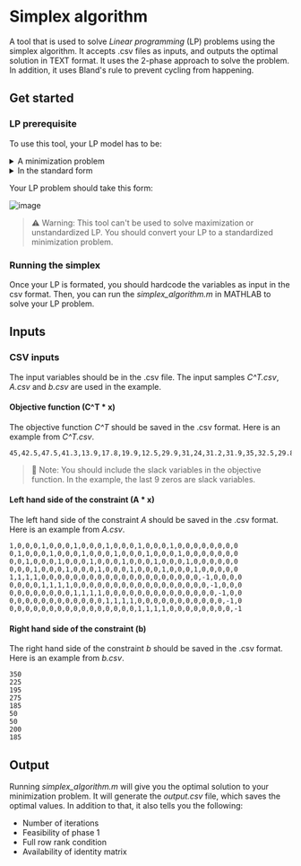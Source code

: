 # Simplex algorithm
A tool that is used to solve _Linear programming_ (LP) problems using the simplex algorithm. It accepts .csv files as inputs, and outputs the optimal solution in TEXT format. It uses the 2-phase approach to solve the problem. In addition, it uses Bland's rule to prevent cycling from happening. 

## Get started
       
### LP prerequisite
To use this tool, your LP model has to be:

<details>
  <summary>A minimization problem</summary>
  
  A minimization problem aims to minimize the objective function. If you have a maximization 
  problem, you can convert it to a minimization problem by multiplying the objective function by -1.
</details>

<details>
  <summary>In the standard form</summary>
  
  A standard form LP has the following conditions:
  - Only has equality constraints
  - A non-negative right hand side vector _b_
  - Has non-negative constraints for all variables
  
  You can convert any LP problems into standard form by converting _≤_ constraint to an _=_,
  and adding a _slack variable_. The variables and _slack variables_ should also be non- negative.
</details>

Your LP problem should take this form:

![image](https://user-images.githubusercontent.com/70526829/187185386-dd2d1573-640c-4dc8-a04b-ee5e5b33b278.png)

> ⚠️ Warning: This tool can't be used to solve maximization or unstandardized LP. You should convert your LP to a standardized minimization problem. 

### Running the simplex
Once your LP is formated, you should hardcode the variables as input in the csv format. Then, you can run the _simplex_algorithm.m_ in MATHLAB to solve your LP problem. 

## Inputs
### CSV inputs
The input variables should be in the .csv file. The input samples _C^T.csv_, _A.csv_ and _b.csv_ are used in the example. 

#### Objective function (C^T * x)
The objective function _C^T_ should be saved in the .csv format. Here is an example from _C^T.csv_.
```CSV
45,42.5,47.5,41.3,13.9,17.8,19.9,12.5,29.9,31,24,31.2,31.9,35,32.5,29.8,9.9,12.3,12.4,11,0,0,0,0,0,0,0,0,0
```

> 📖 Note: You should include the slack variables in the objective function. In the example, the last 9 zeros are slack variables.

#### Left hand side of the constraint (A * x)
The left hand side of the constraint _A_ should be saved in the .csv format. Here is an example from _A.csv_.
```CSV
1,0,0,0,1,0,0,0,1,0,0,0,1,0,0,0,1,0,0,0,1,0,0,0,0,0,0,0,0
0,1,0,0,0,1,0,0,0,1,0,0,0,1,0,0,0,1,0,0,0,1,0,0,0,0,0,0,0
0,0,1,0,0,0,1,0,0,0,1,0,0,0,1,0,0,0,1,0,0,0,1,0,0,0,0,0,0
0,0,0,1,0,0,0,1,0,0,0,1,0,0,0,1,0,0,0,1,0,0,0,1,0,0,0,0,0
1,1,1,1,0,0,0,0,0,0,0,0,0,0,0,0,0,0,0,0,0,0,0,0,-1,0,0,0,0
0,0,0,0,1,1,1,1,0,0,0,0,0,0,0,0,0,0,0,0,0,0,0,0,0,-1,0,0,0
0,0,0,0,0,0,0,0,1,1,1,1,0,0,0,0,0,0,0,0,0,0,0,0,0,0,-1,0,0
0,0,0,0,0,0,0,0,0,0,0,0,1,1,1,1,0,0,0,0,0,0,0,0,0,0,0,-1,0
0,0,0,0,0,0,0,0,0,0,0,0,0,0,0,0,1,1,1,1,0,0,0,0,0,0,0,0,-1
```

#### Right hand side of the constraint (b)
The right hand side of the constraint _b_ should be saved in the .csv format. Here is an example from _b.csv_.
```CSV
350
225
195
275
185
50
50
200
185
``` 
## Output
Running _simplex_algorithm.m_ will give you the optimal solution to your minimization problem. It will generate the _output.csv_ file, which saves the optimal values. In addition to that, it also tells you the following:
- Number of iterations
- Feasibility of phase 1
- Full row rank condition
- Availability of identity matrix
